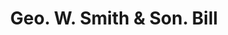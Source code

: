 ---
doi: 10.7916/D84Q9646
date_other: '1890'
date_other_textual: 1890-1899
form: printed ephemera
genre:
- Invoices
name:
- Geo. W. Smith & Son
object_in_context_url: https://biggert.cul.columbia.edu/items/view/ave_biggert_01598
subject_hierarchical_geographic:
- White River Junction, Vermont, United States
subject_name:
- Geo. W. Smith & Son
title: Geo. W. Smith & Son. Bill
sort_title: Geo. W. Smith & Son. Bill
call_number: ave_biggert_01598
coordinates:
- 43.650277777777774,-72.32138888888889
pid: ave_biggert_01598
identifiers: ave_biggert_01598
permalink: /biggert/ave_biggert_01598/
layout: iiif-image-page
---